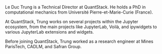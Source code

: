 Le Duc Trung is a Technical Director at QuantStack.
He holds a PhD in computational mechanics from Université Pierre-et-Marie-Curie (France).

At QuantStack, Trung works on several projects within the Jupyter ecosystem, from the main projects like JupyterLab, Voilà, and ipywidgets to various JupyterLab extensions and widgets.

Before joining QuantStack, Trung worked as a research engineer at Mines ParisTech, CADLM, and Safran Group.